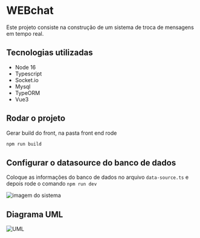 # WEBchat 

Este projeto consiste na construção de um sistema de troca de mensagens em tempo real.
## Tecnologias utilizadas
- Node 16
- Typescript
- Socket.io
- Mysql
- TypeORM
- Vue3

## Rodar o projeto
Gerar build do front,  na pasta front end rode 
```sh
npm run build
```
## Configurar o datasource do banco de dados
Coloque as informações do banco de dados no arquivo `data-source.ts` e depois rode o comando `npm run dev`

![imagem do sistema](https://github.com/yureduarte-20/webchat/assets/60445477/65b28bba-0778-4d84-89e0-3fcafbbb960a)

## Diagrama UML
![UML](https://github.com/yureduarte-20/webchat/assets/60445477/8a21536f-5097-45e1-8e20-101e763d1433)

